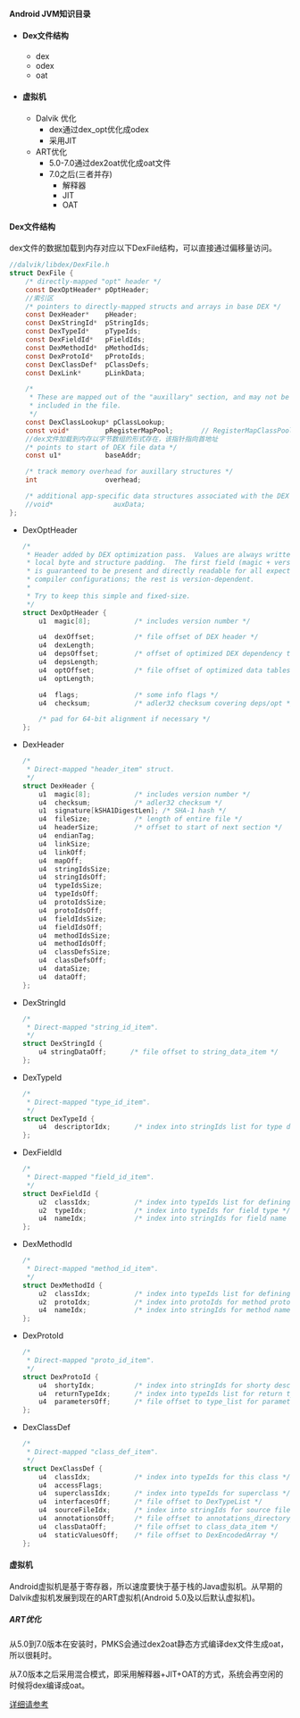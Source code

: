 #### Android JVM知识目录

* #### Dex文件结构

  * dex
  * odex
  * oat

* #### 虚拟机

  * Dalvik 优化
    * dex通过dex_opt优化成odex
    * 采用JIT
  * ART优化
    * 5.0-7.0通过dex2oat优化成oat文件
    * 7.0之后(三者并存)
      * 解释器
      * JIT
      * OAT

#### <span id="dex">Dex文件结构</span>

dex文件的数据加载到内存对应以下DexFile结构，可以直接通过偏移量访问。

```c
//dalvik/libdex/DexFile.h
struct DexFile {
    /* directly-mapped "opt" header */
    const DexOptHeader* pOptHeader;
	//索引区
    /* pointers to directly-mapped structs and arrays in base DEX */
    const DexHeader*    pHeader;
    const DexStringId*  pStringIds;
    const DexTypeId*    pTypeIds;
    const DexFieldId*   pFieldIds;
    const DexMethodId*  pMethodIds;
    const DexProtoId*   pProtoIds;
    const DexClassDef*  pClassDefs;
    const DexLink*      pLinkData;

    /*
     * These are mapped out of the "auxillary" section, and may not be
     * included in the file.
     */
    const DexClassLookup* pClassLookup;
    const void*         pRegisterMapPool;       // RegisterMapClassPool
	//dex文件加载到内存以字节数组的形式存在，该指针指向首地址
    /* points to start of DEX file data */
    const u1*           baseAddr;

    /* track memory overhead for auxillary structures */
    int                 overhead;

    /* additional app-specific data structures associated with the DEX */
    //void*               auxData;
};
```

* DexOptHeader

  ```c
  /*
   * Header added by DEX optimization pass.  Values are always written in
   * local byte and structure padding.  The first field (magic + version)
   * is guaranteed to be present and directly readable for all expected
   * compiler configurations; the rest is version-dependent.
   *
   * Try to keep this simple and fixed-size.
   */
  struct DexOptHeader {
      u1  magic[8];           /* includes version number */
  
      u4  dexOffset;          /* file offset of DEX header */
      u4  dexLength;
      u4  depsOffset;         /* offset of optimized DEX dependency table */
      u4  depsLength;
      u4  optOffset;          /* file offset of optimized data tables */
      u4  optLength;
  
      u4  flags;              /* some info flags */
      u4  checksum;           /* adler32 checksum covering deps/opt */
  
      /* pad for 64-bit alignment if necessary */
  };
  ```

* DexHeader

  ```c
  /*
   * Direct-mapped "header_item" struct.
   */
  struct DexHeader {
      u1  magic[8];           /* includes version number */
      u4  checksum;           /* adler32 checksum */
      u1  signature[kSHA1DigestLen]; /* SHA-1 hash */
      u4  fileSize;           /* length of entire file */
      u4  headerSize;         /* offset to start of next section */
      u4  endianTag;
      u4  linkSize;
      u4  linkOff;
      u4  mapOff;
      u4  stringIdsSize;
      u4  stringIdsOff;
      u4  typeIdsSize;
      u4  typeIdsOff;
      u4  protoIdsSize;
      u4  protoIdsOff;
      u4  fieldIdsSize;
      u4  fieldIdsOff;
      u4  methodIdsSize;
      u4  methodIdsOff;
      u4  classDefsSize;
      u4  classDefsOff;
      u4  dataSize;
      u4  dataOff;
  };
  
  ```

* DexStringId

  ```c
  /*
   * Direct-mapped "string_id_item".
   */
  struct DexStringId {
      u4 stringDataOff;      /* file offset to string_data_item */
  };
  ```

* DexTypeId

  ```c
  /*
   * Direct-mapped "type_id_item".
   */
  struct DexTypeId {
      u4  descriptorIdx;      /* index into stringIds list for type descriptor */
  };
  ```

  

* DexFieldId

  ```c
  /*
   * Direct-mapped "field_id_item".
   */
  struct DexFieldId {
      u2  classIdx;           /* index into typeIds list for defining class */
      u2  typeIdx;            /* index into typeIds for field type */
      u4  nameIdx;            /* index into stringIds for field name */
  };
  ```

* DexMethodId

  ```c
  /*
   * Direct-mapped "method_id_item".
   */
  struct DexMethodId {
      u2  classIdx;           /* index into typeIds list for defining class */
      u2  protoIdx;           /* index into protoIds for method prototype */
      u4  nameIdx;            /* index into stringIds for method name */
  };
  ```

* DexProtoId

  ```c
  /*
   * Direct-mapped "proto_id_item".
   */
  struct DexProtoId {
      u4  shortyIdx;          /* index into stringIds for shorty descriptor */
      u4  returnTypeIdx;      /* index into typeIds list for return type */
      u4  parametersOff;      /* file offset to type_list for parameter types */
  };
  ```

* DexClassDef

  ```c
  /*
   * Direct-mapped "class_def_item".
   */
  struct DexClassDef {
      u4  classIdx;           /* index into typeIds for this class */
      u4  accessFlags;
      u4  superclassIdx;      /* index into typeIds for superclass */
      u4  interfacesOff;      /* file offset to DexTypeList */
      u4  sourceFileIdx;      /* index into stringIds for source file name */
      u4  annotationsOff;     /* file offset to annotations_directory_item */
      u4  classDataOff;       /* file offset to class_data_item */
      u4  staticValuesOff;    /* file offset to DexEncodedArray */
  };
  ```

#### <span id="jvm">虚拟机</span>

Android虚拟机是基于寄存器，所以速度要快于基于栈的Java虚拟机。从早期的Dalvik虚拟机发展到现在的ART虚拟机(Android 5.0及以后默认虚拟机)。

##### ART优化

从5.0到7.0版本在安装时，PMKS会通过dex2oat静态方式编译dex文件生成oat，所以很耗时。

从7.0版本之后采用混合模式，即采用解释器+JIT+OAT的方式，系统会再空闲的时候将dex编译成oat。

[详细请参考](https://www.jianshu.com/p/bcc4a9209ef5)









